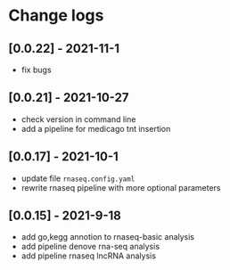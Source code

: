 # Change logs

## [0.0.22] - 2021-11-1

- fix bugs

## [0.0.21] - 2021-10-27

- check version in command line
- add a pipeline for medicago tnt insertion

## [0.0.17] - 2021-10-1

- update file `rnaseq.config.yaml`
- rewrite rnaseq pipeline with more optional parameters

## [0.0.15] - 2021-9-18

- add go,kegg annotion to rnaseq-basic analysis
- add pipeline denove rna-seq analysis
- add pipeline rnaseq lncRNA analysis